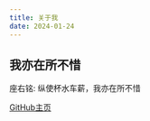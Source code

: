 ```yaml
---
title: 关于我
date: 2024-01-24
---
```


## 我亦在所不惜

座右铭: 纵使杯水车薪，我亦在所不惜

[GitHub主页](https://github.com/Novicenew)
